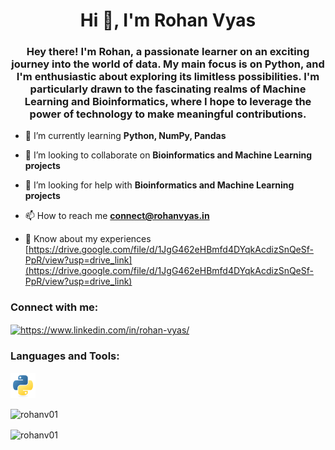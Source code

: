 <h1 align="center">Hi 👋, I'm Rohan Vyas</h1>
<h3 align="center">Hey there! I'm Rohan, a passionate learner on an exciting journey into the world of data. My main focus is on Python, and I'm enthusiastic about exploring its limitless possibilities. I'm particularly drawn to the fascinating realms of Machine Learning and Bioinformatics, where I hope to leverage the power of technology to make meaningful contributions.</h3>

- 🌱 I’m currently learning **Python, NumPy, Pandas**

- 👯 I’m looking to collaborate on **Bioinformatics and Machine Learning projects**

- 🤝 I’m looking for help with **Bioinformatics and Machine Learning projects**

- 📫 How to reach me **connect@rohanvyas.in**

- 📄 Know about my experiences [https://drive.google.com/file/d/1JgG462eHBmfd4DYqkAcdizSnQeSf-PpR/view?usp=drive_link](https://drive.google.com/file/d/1JgG462eHBmfd4DYqkAcdizSnQeSf-PpR/view?usp=drive_link)

<h3 align="left">Connect with me:</h3>
<p align="left">
<a href="https://linkedin.com/in/https://www.linkedin.com/in/rohan-vyas/" target="blank"><img align="center" src="https://raw.githubusercontent.com/rahuldkjain/github-profile-readme-generator/master/src/images/icons/Social/linked-in-alt.svg" alt="https://www.linkedin.com/in/rohan-vyas/" height="30" width="40" /></a>
</p>

<h3 align="left">Languages and Tools:</h3>
<p align="left"> <a href="https://www.python.org" target="_blank" rel="noreferrer"> <img src="https://raw.githubusercontent.com/devicons/devicon/master/icons/python/python-original.svg" alt="python" width="40" height="40"/> </a> </p>

<p><img align="center" src="https://github-readme-stats.vercel.app/api/top-langs?username=rohanv01&show_icons=true&locale=en&layout=compact" alt="rohanv01" /></p>

<p><img align="center" src="https://github-readme-streak-stats.herokuapp.com/?user=rohanv01&" alt="rohanv01" /></p>
